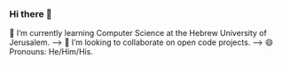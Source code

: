 ### Hi there 👋

<!--
**LichtsteinReuven/LichtsteinReuven** is a ✨ _special_ ✨ repository because its `README.md` (this file) appears on your GitHub profile.

Here are some ideas to get you started:

- 🔭 I’m currently working on ...
- 🌱 I’m currently learning ...
- 👯 I’m looking to collaborate on ...
- 🤔 I’m looking for help with ...
- 💬 Ask me about ...
- 📫 How to reach me: ...
- 😄 Pronouns: ...
- ⚡ Fun fact: ...
-->
🌱 I’m currently learning Computer Science at the Hebrew University of Jerusalem.
-->
👯 I’m looking to collaborate on open code projects.
-->
😄 Pronouns: He/Him/His.

